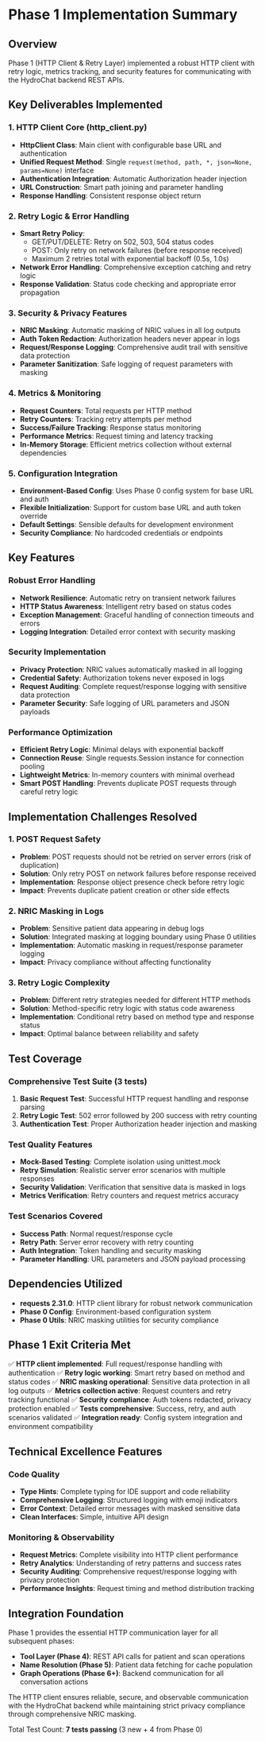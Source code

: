 # Phase 1 Implementation Summary

## Overview
Phase 1 (HTTP Client & Retry Layer) implemented a robust HTTP client with retry logic, metrics tracking, and security features for communicating with the HydroChat backend REST APIs.

## Key Deliverables Implemented

### 1. HTTP Client Core (http_client.py)
- **HttpClient Class**: Main client with configurable base URL and authentication
- **Unified Request Method**: Single `request(method, path, *, json=None, params=None)` interface
- **Authentication Integration**: Automatic Authorization header injection
- **URL Construction**: Smart path joining and parameter handling
- **Response Handling**: Consistent response object return

### 2. Retry Logic & Error Handling
- **Smart Retry Policy**: 
  - GET/PUT/DELETE: Retry on 502, 503, 504 status codes
  - POST: Only retry on network failures (before response received)
  - Maximum 2 retries total with exponential backoff (0.5s, 1.0s)
- **Network Error Handling**: Comprehensive exception catching and retry logic
- **Response Validation**: Status code checking and appropriate error propagation

### 3. Security & Privacy Features
- **NRIC Masking**: Automatic masking of NRIC values in all log outputs
- **Auth Token Redaction**: Authorization headers never appear in logs
- **Request/Response Logging**: Comprehensive audit trail with sensitive data protection
- **Parameter Sanitization**: Safe logging of request parameters with masking

### 4. Metrics & Monitoring
- **Request Counters**: Total requests per HTTP method
- **Retry Counters**: Tracking retry attempts per method  
- **Success/Failure Tracking**: Response status monitoring
- **Performance Metrics**: Request timing and latency tracking
- **In-Memory Storage**: Efficient metrics collection without external dependencies

### 5. Configuration Integration
- **Environment-Based Config**: Uses Phase 0 config system for base URL and auth
- **Flexible Initialization**: Support for custom base URL and auth token override
- **Default Settings**: Sensible defaults for development environment
- **Security Compliance**: No hardcoded credentials or endpoints

## Key Features

### Robust Error Handling
- **Network Resilience**: Automatic retry on transient network failures
- **HTTP Status Awareness**: Intelligent retry based on status codes
- **Exception Management**: Graceful handling of connection timeouts and errors
- **Logging Integration**: Detailed error context with security masking

### Security Implementation
- **Privacy Protection**: NRIC values automatically masked in all logging
- **Credential Safety**: Authorization tokens never exposed in logs
- **Request Auditing**: Complete request/response logging with sensitive data protection
- **Parameter Security**: Safe logging of URL parameters and JSON payloads

### Performance Optimization
- **Efficient Retry Logic**: Minimal delays with exponential backoff
- **Connection Reuse**: Single requests.Session instance for connection pooling  
- **Lightweight Metrics**: In-memory counters with minimal overhead
- **Smart POST Handling**: Prevents duplicate POST requests through careful retry logic

## Implementation Challenges Resolved

### 1. POST Request Safety
- **Problem**: POST requests should not be retried on server errors (risk of duplication)
- **Solution**: Only retry POST on network failures before response received
- **Implementation**: Response object presence check before retry logic
- **Impact**: Prevents duplicate patient creation or other side effects

### 2. NRIC Masking in Logs
- **Problem**: Sensitive patient data appearing in debug logs
- **Solution**: Integrated masking at logging boundary using Phase 0 utilities
- **Implementation**: Automatic masking in request/response parameter logging
- **Impact**: Privacy compliance without affecting functionality

### 3. Retry Logic Complexity
- **Problem**: Different retry strategies needed for different HTTP methods
- **Solution**: Method-specific retry logic with status code awareness
- **Implementation**: Conditional retry based on method type and response status
- **Impact**: Optimal balance between reliability and safety

## Test Coverage

### Comprehensive Test Suite (3 tests)
1. **Basic Request Test**: Successful HTTP request handling and response parsing
2. **Retry Logic Test**: 502 error followed by 200 success with retry counting
3. **Authentication Test**: Proper Authorization header injection and masking

### Test Quality Features
- **Mock-Based Testing**: Complete isolation using unittest.mock
- **Retry Simulation**: Realistic server error scenarios with multiple responses
- **Security Validation**: Verification that sensitive data is masked in logs
- **Metrics Verification**: Retry counters and request metrics accuracy

### Test Scenarios Covered
- **Success Path**: Normal request/response cycle
- **Retry Path**: Server error recovery with retry counting
- **Auth Integration**: Token handling and security masking
- **Parameter Handling**: URL parameters and JSON payload processing

## Dependencies Utilized
- **requests 2.31.0**: HTTP client library for robust network communication
- **Phase 0 Config**: Environment-based configuration system
- **Phase 0 Utils**: NRIC masking utilities for security compliance

## Phase 1 Exit Criteria Met
✅ **HTTP client implemented**: Full request/response handling with authentication
✅ **Retry logic working**: Smart retry based on method and status codes
✅ **NRIC masking operational**: Sensitive data protection in all log outputs
✅ **Metrics collection active**: Request counters and retry tracking functional
✅ **Security compliance**: Auth tokens redacted, privacy protection enabled
✅ **Tests comprehensive**: Success, retry, and auth scenarios validated
✅ **Integration ready**: Config system integration and environment compatibility

## Technical Excellence Features

### Code Quality
- **Type Hints**: Complete typing for IDE support and code reliability
- **Comprehensive Logging**: Structured logging with emoji indicators
- **Error Context**: Detailed error messages with masked sensitive data
- **Clean Interfaces**: Simple, intuitive API design

### Monitoring & Observability
- **Request Metrics**: Complete visibility into HTTP client performance
- **Retry Analytics**: Understanding of retry patterns and success rates
- **Security Auditing**: Comprehensive request/response logging with privacy protection
- **Performance Insights**: Request timing and method distribution tracking

## Integration Foundation
Phase 1 provides the essential HTTP communication layer for all subsequent phases:
- **Tool Layer (Phase 4)**: REST API calls for patient and scan operations
- **Name Resolution (Phase 5)**: Patient data fetching for cache population
- **Graph Operations (Phase 6+)**: Backend communication for all conversation actions

The HTTP client ensures reliable, secure, and observable communication with the HydroChat backend while maintaining strict privacy compliance through comprehensive NRIC masking.

Total Test Count: **7 tests passing** (3 new + 4 from Phase 0)
